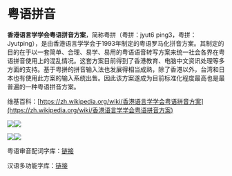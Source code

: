 # 粤语拼音

**香港语言学学会粤语拼音方案**，简称粤拼（粤拼：jyut6 ping3，粤拼：Jyutping），是由香港语言学学会于1993年制定的粤语罗马化拼音方案。其制定的目的在于以一套简单、合理、易学、易用的粤语语音转写方案来统一社会各界在粤语拼音使用上的混乱情况。这套方案目前得到了香港教育、电脑中文资讯处理等多方面的支持。基于粤拼的拼音输入法也发展得相当成熟，除了香港以外，台湾和日本也有使用此方案的输入系统出售。因此该方案遂成为目前标准化程度最高也是最普遍的一种粤语拼音方案。

维基百科：[https://zh.wikipedia.org/wiki/香港语言学学会粤语拼音方案](https://zh.wikipedia.org/wiki/香港语言学学会粤语拼音方案)

![](http://pcj4g4ziw.bkt.clouddn.com/image/section1.3/import.png)![](http://pcj4g4ziw.bkt.clouddn.com/image/section1.3/import2.png)

![](http://pcj4g4ziw.bkt.clouddn.com/image/section1.3/import3.png)![](http://pcj4g4ziw.bkt.clouddn.com/image/section1.3/import4.png)

粤语审音配词字库：[链接](http://humanum.arts.cuhk.edu.hk/Lexis/lexi-can/)

汉语多功能字库：[链接](http://humanum.arts.cuhk.edu.hk/Lexis/lexi-mf/)

